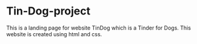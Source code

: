 # Tin-Dog-project
This is a landing page for website TinDog which is a Tinder for Dogs. This website is created using html and css.
